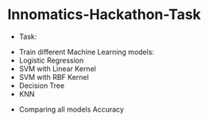 # Innomatics-Hackathon-Task


* Task:

- Train different Machine Learning models:
- Logistic Regression
- SVM with Linear Kernel
- SVM with RBF Kernel
- Decision Tree
- KNN


* Comparing all models Accuracy
